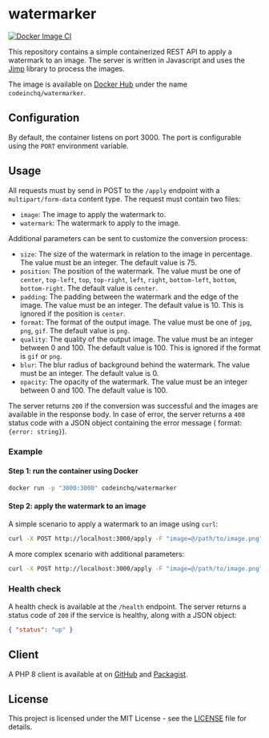 # watermarker

[![Docker Image CI](https://github.com/codeinchq/watermarker/actions/workflows/docker-image.yml/badge.svg)](https://github.com/codeinchq/watermarker/actions/workflows/docker-image.yml)

This repository contains a simple containerized REST API to apply a watermark to an image. The server is written in Javascript and uses the [Jimp](https://www.npmjs.com/package/jimp) library to process the images.

The image is available on [Docker Hub](https://hub.docker.com/r/codeinchq/watermarker) under the name `codeinchq/watermarker`.

## Configuration

By default, the container listens on port 3000. The port is configurable using the `PORT` environment variable.

## Usage

All requests must by send in POST to the `/apply` endpoint with a `multipart/form-data` content type. The request must
contain two files:
* `image`: The image to apply the watermark to.
* `watermark`: The watermark to apply to the image.

Additional parameters can be sent to customize the conversion process:
* `size`: The size of the watermark in relation to the image in percentage. The value must be an integer. The default value is 75.
* `position`: The position of the watermark. The value must be one of `center`, `top-left`, `top`, `top-right`, `left`, `right`, `bottom-left`, `bottom`, `bottom-right`. The default value is `center`.
* `padding`: The padding between the watermark and the edge of the image. The value must be an integer. The default value is 10. This is ignored if the position is `center`.
* `format`: The format of the output image. The value must be one of `jpg`, `png`, `gif`. The default value is `png`.
* `quality`: The quality of the output image. The value must be an integer between 0 and 100. The default value is 100. This is ignored if the format is `gif` or `png`.
* `blur`: The blur radius of background behind the watermark. The value must be an integer. The default value is 0.
* `opacity`: The opacity of the watermark. The value must be an integer between 0 and 100. The default value is 100.

The server returns `200` if the conversion was successful and the images are available in the response body. In case of
error, the server returns a `400` status code with a JSON object containing the error message (
format: `{error: string}`).

### Example

#### Step 1: run the container using Docker

```bash
docker run -p "3000:3000" codeinchq/watermarker 
```

#### Step 2: apply the watermark to an image

A simple scenario to apply a watermark to an image using `curl`:
```bash
curl -X POST http://localhost:3000/apply -F "image=@/path/to/image.png" -F "watermark=@/path/to/watermark.png" -o watermarked.png
```

A more complex scenario with additional parameters:
```bash
curl -X POST http://localhost:3000/apply -F "image=@/path/to/image.png" -F "watermark=@/path/to/watermark.png" -F "blur=3" -F "size=100" -F "format=jpg" -F "quality=100" -o test-watermarked.jpg
```

### Health check

A health check is available at the `/health` endpoint. The server returns a status code of `200` if the service is healthy, along with a JSON object:
```json
{ "status": "up" }
```

## Client

A PHP 8 client is available at on [GitHub](https://github.com/codeinchq/watermarker-php-client)
and [Packagist](https://packagist.org/packages/codeinc/watermarker-client).

## License

This project is licensed under the MIT License - see
the [LICENSE](https://github.com/codeinchq/watermarker?tab=MIT-1-ov-file) file for details.
